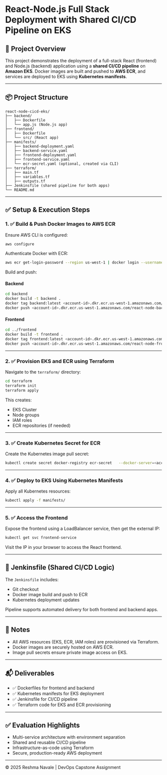 
# React-Node.js Full Stack Deployment with Shared CI/CD Pipeline on EKS

## 📘 Project Overview

This project demonstrates the deployment of a full-stack React (frontend) and Node.js (backend) application using a **shared CI/CD pipeline** on **Amazon EKS**. Docker images are built and pushed to **AWS ECR**, and services are deployed to EKS using **Kubernetes manifests**.

---

## 📦 Project Structure

```
react-node-cicd-eks/
├── backend/
│   ├── Dockerfile
│   └── app.js (Node.js app)
├── frontend/
│   ├── Dockerfile
│   └── src/ (React app)
├── manifests/
│   ├── backend-deployment.yaml
│   ├── backend-service.yaml
│   ├── frontend-deployment.yaml
│   ├── frontend-service.yaml
│   └── ecr-secret.yaml (optional, created via CLI)
├── terraform/
│   ├── main.tf
│   ├── variables.tf
│   ├── outputs.tf
├── Jenkinsfile (shared pipeline for both apps)
└── README.md
```

---

## ✅ Setup & Execution Steps

### 1. ✅ Build & Push Docker Images to AWS ECR

Ensure AWS CLI is configured:
```bash
aws configure
```

Authenticate Docker with ECR:
```bash
aws ecr get-login-password --region us-west-1 | docker login --username AWS --password-stdin <account-id>.dkr.ecr.us-west-1.amazonaws.com
```

Build and push:

#### Backend
```bash
cd backend
docker build -t backend .
docker tag backend:latest <account-id>.dkr.ecr.us-west-1.amazonaws.com/react-node-backend:latest
docker push <account-id>.dkr.ecr.us-west-1.amazonaws.com/react-node-backend:latest
```

#### Frontend
```bash
cd ../frontend
docker build -t frontend .
docker tag frontend:latest <account-id>.dkr.ecr.us-west-1.amazonaws.com/react-node-frontend:latest
docker push <account-id>.dkr.ecr.us-west-1.amazonaws.com/react-node-frontend:latest
```

---

### 2. ✅ Provision EKS and ECR using Terraform

Navigate to the `terraform/` directory:
```bash
cd terraform
terraform init
terraform apply
```

This creates:
- EKS Cluster
- Node groups
- IAM roles
- ECR repositories (if needed)

---

### 3. ✅ Create Kubernetes Secret for ECR

Create the Kubernetes image pull secret:
```bash
kubectl create secret docker-registry ecr-secret   --docker-server=<account-id>.dkr.ecr.us-west-1.amazonaws.com   --docker-username=AWS   --docker-password="$(aws ecr get-login-password --region us-west-1)"   --docker-email=your-email@example.com
```

---

### 4. ✅ Deploy to EKS Using Kubernetes Manifests

Apply all Kubernetes resources:
```bash
kubectl apply -f manifests/
```

---

### 5. ✅ Access the Frontend

Expose the frontend using a LoadBalancer service, then get the external IP:
```bash
kubectl get svc frontend-service
```

Visit the IP in your browser to access the React frontend.

---

## 📄 Jenkinsfile (Shared CI/CD Logic)

The `Jenkinsfile` includes:
- Git checkout
- Docker image build and push to ECR
- Kubernetes deployment updates

Pipeline supports automated delivery for both frontend and backend apps.

---

## 📌 Notes

- All AWS resources (EKS, ECR, IAM roles) are provisioned via Terraform.
- Docker images are securely hosted on AWS ECR.
- Image pull secrets ensure private image access on EKS.

---

## 📬 Deliverables

- ✅ Dockerfiles for frontend and backend
- ✅ Kubernetes manifests for EKS deployment
- ✅ Jenkinsfile for CI/CD pipeline
- ✅ Terraform code for EKS and ECR provisioning

---

## ✅ Evaluation Highlights

- Multi-service architecture with environment separation
- Shared and reusable CI/CD pipeline
- Infrastructure-as-code using Terraform
- Secure, production-ready AWS deployment

---

© 2025 Reshma Navale | DevOps Capstone Assignment
